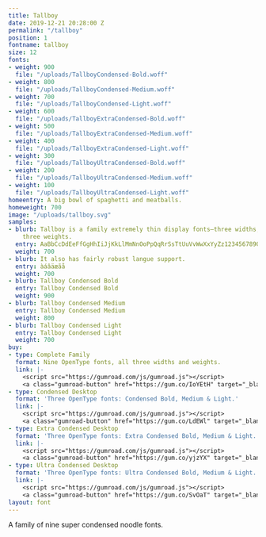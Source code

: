 ```yaml
---
title: Tallboy
date: 2019-12-21 20:28:00 Z
permalink: "/tallboy"
position: 1
fontname: tallboy
size: 12
fonts:
- weight: 900
  file: "/uploads/TallboyCondensed-Bold.woff"
- weight: 800
  file: "/uploads/TallboyCondensed-Medium.woff"
- weight: 700
  file: "/uploads/TallboyCondensed-Light.woff"
- weight: 600
  file: "/uploads/TallboyExtraCondensed-Bold.woff"
- weight: 500
  file: "/uploads/TallboyExtraCondensed-Medium.woff"
- weight: 400
  file: "/uploads/TallboyExtraCondensed-Light.woff"
- weight: 300
  file: "/uploads/TallboyUltraCondensed-Bold.woff"
- weight: 200
  file: "/uploads/TallboyUltraCondensed-Medium.woff"
- weight: 100
  file: "/uploads/TallboyUltraCondensed-Light.woff"
homeentry: A big bowl of spaghetti and meatballs.
homeweight: 700
image: "/uploads/tallboy.svg"
samples:
- blurb: Tallboy is a family extremely thin display fonts—three widths, each with
    three weights.
  entry: AaBbCcDdEeFfGgHhIiJjKkLlMmNnOoPpQqRrSsTtUuVvWwXxYyZz1234567890
  weight: 700
- blurb: It also has fairly robust langue support.
  entry: àáâäæãå
  weight: 700
- blurb: Tallboy Condensed Bold
  entry: Tallboy Condensed Bold
  weight: 900
- blurb: Tallboy Condensed Medium
  entry: Tallboy Condensed Medium
  weight: 800
- blurb: Tallboy Condensed Light
  entry: Tallboy Condensed Light
  weight: 700
buy:
- type: Complete Family
  format: Nine OpenType fonts, all three widths and weights.
  link: |-
    <script src="https://gumroad.com/js/gumroad.js"></script>
    <a class="gumroad-button" href="https://gum.co/IoYEtH" target="_blank" data-gumroad-single-product="true">$90 | Buy Now</a>
- type: Condensed Desktop
  format: 'Three OpenType fonts: Condensed Bold, Medium & Light.'
  link: |-
    <script src="https://gumroad.com/js/gumroad.js"></script>
    <a class="gumroad-button" href="https://gum.co/LdEWl" target="_blank" data-gumroad-single-product="true">$35 | Buy Now</a>
- type: Extra Condensed Desktop
  format: 'Three OpenType fonts: Extra Condensed Bold, Medium & Light.'
  link: |-
    <script src="https://gumroad.com/js/gumroad.js"></script>
    <a class="gumroad-button" href="https://gum.co/yjzYX" target="_blank" data-gumroad-single-product="true">$35 | Buy Now</a>
- type: Ultra Condensed Desktop
  format: 'Three OpenType fonts: Ultra Condensed Bold, Medium & Light.'
  link: |-
    <script src="https://gumroad.com/js/gumroad.js"></script>
    <a class="gumroad-button" href="https://gum.co/SvOaT" target="_blank" data-gumroad-single-product="true">$35 | Buy Now</a>
layout: font
---
```


A family of nine super condensed noodle fonts.